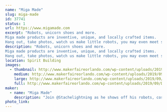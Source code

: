 ```yaml
---
name: "Miga Made"
slug: miga-made
id: 37741
status: 1
url: https://www.migamade.com
excerpt: "Robots, unicorn shoes and more. 
Miga made products are inventive, unique, and locally crafted items.
Hang out, take photos, watch us make little robots, you may even meet some larger than life robot characters."
description: "Robots, unicorn shoes and more. 
Miga made products are inventive, unique, and locally crafted items.
Hang out, take photos, watch us make little robots, you may even meet some larger than life robot characters."
location: Spirit Building
images:
  - thumbnail: http://www.makerfaireorlando.com/wp-content/uploads/2019/09/DPR_Friends-1024x506.png
    medium: http://www.makerfaireorlando.com/wp-content/uploads/2019/09/DPR_Friends-1024x506.png
    large: http://www.makerfaireorlando.com/wp-content/uploads/2019/09/DPR_Friends-1024x506.png
    full: http://www.makerfaireorlando.com/wp-content/uploads/2019/09/DPR_Friends-1024x506.png
maker:
  - name: "Miga Made"
    description: "Join @Stachelightning as he shows off his robots, costumes, set pieces, fun products and then some."
photo_link: 
---
```

